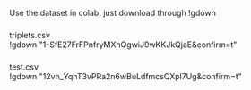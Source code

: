 Use the dataset in colab, just download through !gdown  

### <triplets from umls>
triplets.csv  
!gdown "1-SfE27FrFPnfryMXhQgwiJ9wKKJkQjaE&confirm=t"  
  
### <sentences with entities from pubmed>
test.csv  
!gdown "12vh_YqhT3vPRa2n6wBuLdfmcsQXpl7Ug&confirm=t"
